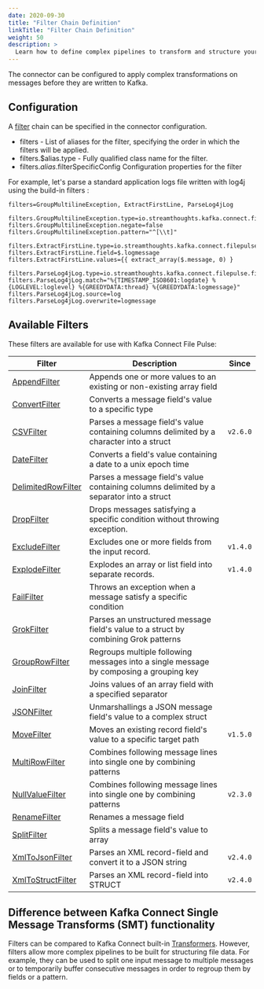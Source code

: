 ```yaml
---
date: 2020-09-30
title: "Filter Chain Definition"
linkTitle: "Filter Chain Definition"
weight: 50
description: >
  Learn how to define complex pipelines to transform and structure your data before integration into Kafka.
---
```


The connector can be configured to apply complex transformations on messages before they are written to Kafka.

## Configuration

A [filter](#filters) chain can be specified in the connector configuration.

 * filters - List of aliases for the filter, specifying the order in which the filters will be applied.
 * filters.$alias.type - Fully qualified class name for the filter.
 * filters.$alias.$filterSpecificConfig Configuration properties for the filter

For example, let's parse a standard application logs file written with log4j using the build-in filters :

```
filters=GroupMultilineException, ExtractFirstLine, ParseLog4jLog

filters.GroupMultilineException.type=io.streamthoughts.kafka.connect.filepulse.filter.MultiRowFilter
filters.GroupMultilineException.negate=false
filters.GroupMultilineException.pattern="^[\\t]"

filters.ExtractFirstLine.type=io.streamthoughts.kafka.connect.filepulse.filter.AppendFilter
filters.ExtractFirstLine.field=$.logmessage
filters.ExtractFirstLine.values={{ extract_array($.message, 0) }

filters.ParseLog4jLog.type=io.streamthoughts.kafka.connect.filepulse.filter.impl.GrokFilter
filters.ParseLog4jLog.match="%{TIMESTAMP_ISO8601:logdate} %{LOGLEVEL:loglevel} %{GREEDYDATA:thread} %{GREEDYDATA:logmessage}"
filters.ParseLog4jLog.source=log
filters.ParseLog4jLog.overwrite=logmessage
```

## Available Filters

These filters are available for use with Kafka Connect File Pulse:

| Filter                                              | Description                                                                              | Since    |
|-----------------------------------------------------|------------------------------------------------------------------------------------------|----------|
| [AppendFilter](../filters#appendfilter)             | Appends one or more values to an existing or non-existing array field                    |          |
| [ConvertFilter](../filters#convertfilter)           | Converts a message field's value to a specific type                                      |          |
| [CSVFilter](./filters#csvfilter)                    | Parses a message field's value containing columns delimited by a character into a struct | `v2.6.0` |
| [DateFilter](../filters#datefilter)                 | Converts a field's value containing a date to a unix epoch time                          |          |
| [DelimitedRowFilter](../filters#delimitedrowfilter) | Parses a message field's value containing columns delimited by a separator into a struct |          |
| [DropFilter](../filters#dropfilter)                 | Drops messages satisfying a specific condition without throwing exception.               |          |
| [ExcludeFilter](../filters#excludefilter)           | Excludes one or more fields from the input record.                                       | `v1.4.0` |
| [ExplodeFilter](../filters#explodefilter)           | Explodes an array or list field into separate records.                                   | `v1.4.0` |
| [FailFilter](../filters#failfilter)                 | Throws an exception when a message satisfy a specific condition                          |          |
| [GrokFilter](../filters#grokfilter)                 | Parses an unstructured message field's value to a struct by combining Grok patterns      |          |
| [GroupRowFilter](../filters#grouprowfilter)         | Regroups multiple following messages into a single message by composing a grouping key   |          |
| [JoinFilter](../filters#joinfilter)                 | Joins values of an array field with a specified separator                                |          |
| [JSONFilter](../filters#jsonfilter)                 | Unmarshallings a JSON message field's value to a complex struct                          |          |
| [MoveFilter](../filters#movefilter)                 | Moves an existing record field's value to a specific target path                         | `v1.5.0` |
| [MultiRowFilter](../filters#multirowfilter)         | Combines following message lines into single one by combining patterns                   |          |
| [NullValueFilter](../filters#nullvaluefilter)       | Combines following message lines into single one by combining patterns                   | `v2.3.0` |
| [RenameFilter](../filters#renamefilter)             | Renames a message field                                                                  |          |
| [SplitFilter](../filters#splitfilter)               | Splits a message field's value to array                                                  |          |
| [XmlToJsonFilter](../filters#xmltojsonfilter)       | Parses an XML record-field and convert it to a JSON string                               | `v2.4.0` |
| [XmlToStructFilter](../filters#xmltostructfilter)   | Parses an XML record-field into STRUCT                                                   | `v2.4.0` |

## Difference between Kafka Connect Single Message Transforms (SMT) functionality

Filters can be compared to Kafka Connect built-in [Transformers](https://kafka.apache.org/documentation/#connect_transforms).
However, filters allow more complex pipelines to be built for structuring file data.
For example, they can be used to split one input message to multiple messages or to temporarily buffer consecutive messages in order to regroup them by fields or a pattern.